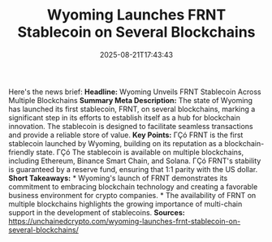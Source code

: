 ﻿---
title: "Wyoming Launches FRNT Stablecoin on Several Blockchains"
date: "2025-08-21T17:43:43"
category: "Markets"
summary: ""
slug: "wyoming launches frnt stablecoin on several blockchains"
source_urls:
  - "https://unchainedcrypto.com/wyoming-launches-frnt-stablecoin-on-several-blockchains/"
seo:
  title: "Wyoming Launches FRNT Stablecoin on Several Blockchains | Hash n Hedge"
  description: ""
  keywords: ["news", "markets", "brief"]
---
Here's the news brief:  **Headline:** Wyoming Unveils FRNT Stablecoin Across Multiple Blockchains  **Summary Meta Description:** The state of Wyoming has launched its first stablecoin, FRNT, on several blockchains, marking a significant step in its efforts to establish itself as a hub for blockchain innovation. The stablecoin is designed to facilitate seamless transactions and provide a reliable store of value.  **Key Points:**  ΓÇó FRNT is the first stablecoin launched by Wyoming, building on its reputation as a blockchain-friendly state. ΓÇó The stablecoin is available on multiple blockchains, including Ethereum, Binance Smart Chain, and Solana. ΓÇó FRNT's stability is guaranteed by a reserve fund, ensuring that 1:1 parity with the US dollar.  **Short Takeaways:**  * Wyoming's launch of FRNT demonstrates its commitment to embracing blockchain technology and creating a favorable business environment for crypto companies. * The availability of FRNT on multiple blockchains highlights the growing importance of multi-chain support in the development of stablecoins.  **Sources:**  https://unchainedcrypto.com/wyoming-launches-frnt-stablecoin-on-several-blockchains/ 
